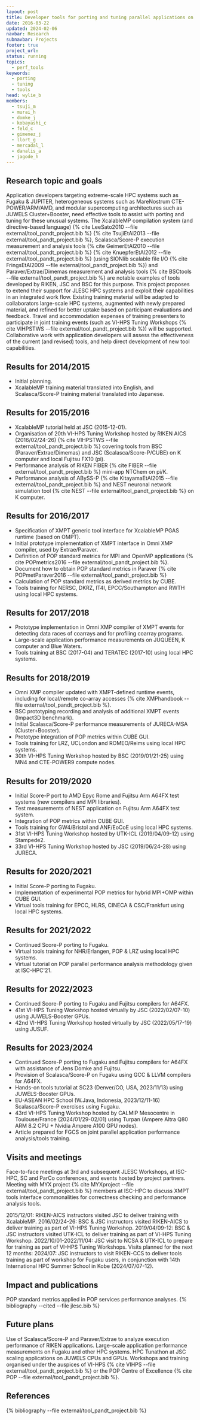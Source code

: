 ```yaml
---
layout: post
title: Developer tools for porting and tuning parallel applications on extreme-scale parallel systems
date: 2016-03-22
updated: 2024-02-06
navbar: Research
subnavbar: Projects
footer: true
project_url:
status: running
topics:
  - perf_tools
keywords:
  - porting
  - tuning
  - tools
head: wylie_b
members:
  - tsuji_m
  - murai_h
  - domke_j
  - kobayashi_c
  - feld_c
  - gimenez_j
  - llort_g
  - mercadal_l
  - danalis_a
  - jagode_h
---
```


## Research topic and goals

Application developers targeting extreme-scale HPC systems such as Fugaku & JUPITER, heterogeneous systems such as MareNostrum CTE-POWER/ARM/AMD, 
and modular supercomputing architectures such as JUWELS Cluster+Booster, need effective tools to assist with porting and tuning for these unusual systems. 
The XcalableMP compilation system (and directive-based language) {% cite LeeSato2010 --file external/tool_pandt_project.bib %}
{% cite TsujiEtAl2013 --file external/tool_pandt_project.bib  %}, Scalasca/Score-P execution
measurement and analysis tools {% cite GeimerEtAl2010 --file external/tool_pandt_project.bib  %}
{% cite KnuepferEtAl2012 --file external/tool_pandt_project.bib  %} (using SIONlib scalable file I/O
{% cite FringsEtAl2009 --file external/tool_pandt_project.bib  %}) and Paraver/Extrae/Dimemas measurement and analysis tools {% cite BSCtools --file external/tool_pandt_project.bib  %} are notable examples of
tools developed by RIKEN, JSC and BSC for this purpose. This project proposes to extend their support for
JLESC HPC systems and exploit their capabilities in an integrated work flow.
Existing training material will be adapted to collaborators large-scale HPC systems, augmented
with newly prepared material, and refined for better uptake based on participant evaluations
and feedback. Travel and accommodation expenses of training presenters to participate in
joint training events (such as VI-HPS Tuning Workshops {% cite VIHPSTWS --file external/tool_pandt_project.bib %}) will be supported.
Collaborative work with application developers will assess the effectiveness of the current (and revised) tools,
and help direct development of new tool capabilities.

## Results for 2014/2015

* Initial planning.
* XcalableMP training material translated into English, and Scalasca/Score-P training material translated into Japanese.

## Results for 2015/2016

* XcalableMP tutorial held at JSC (2015-12-01).
* Organisation of 20th VI-HPS Tuning Workshop hosted by RIKEN AICS (2016/02/24-26) {% cite VIHPSTWS --file external/tool_pandt_project.bib %} covering tools from BSC (Paraver/Extrae/Dimemas) and JSC (Scalasca/Score-P/CUBE) on K computer and local Fujitsu FX10 (pi).
* Performance analysis of RIKEN FIBER {% cite FIBER --file external/tool_pandt_project.bib %} mini-app NTChem on pi/K.
* Performance analysis of ABySS-P {% cite KitayamaEtAl2015 --file external/tool_pandt_project.bib %} and NEST neuronal network simulation tool {% cite NEST --file external/tool_pandt_project.bib %} on K computer.

## Results for 2016/2017

* Specification of XMPT generic tool interface for XcalableMP PGAS runtime (based on OMPT).
* Initial prototype implementation of XMPT interface in Omni XMP compiler, used by Extrae/Paraver.
* Definition of POP standard metrics for MPI and OpenMP applications {% cite POPmetrics2016 --file external/tool_pandt_project.bib %}.
* Document how to obtain POP standard metrics in Paraver {% cite POPmetParaver2016 --file external/tool_pandt_project.bib %}
* Calculation of POP standard metrics as derived metrics by CUBE.
* Tools training for NERSC, DKRZ, IT4I, EPCC/Southampton and RWTH using local HPC systems.

## Results for 2017/2018

* Prototype implementation in Omni XMP compiler of XMPT events for detecting data races of coarrays and for profiling coarray programs.
* Large-scale application performance measurements on JUQUEEN, K computer and Blue Waters.
* Tools training at BSC (2017-04) and TERATEC (2017-10) using local HPC systems.

## Results for 2018/2019

* Omni XMP compiler updated with XMPT-defined runtime events, including for local/remote co-array accesses
{% cite XMPhandbook --file external/tool_pandt_project.bib %}.
* BSC prototyping recording and analysis of additional XMPT events (Impact3D benchmark).
* Initial Scalasca/Score-P performance measurements of JURECA-MSA (Cluster+Booster).
* Prototype integration of POP metrics within CUBE GUI.
* Tools training for LRZ, UCLondon and ROMEO/Reims using local HPC systems.
* 30th VI-HPS Tuning Workshop hosted by BSC (2019/01/21-25) using MN4 and CTE-POWER9 compute nodes.

## Results for 2019/2020

* Initial Score-P port to AMD Epyc Rome and Fujitsu Arm A64FX test systems (new compilers and MPI libraries).
* Test measurements of NEST application on Fujitsu Arm A64FX test system.
* Integration of POP metrics within CUBE GUI.
* Tools training for GW4/Bristol and ANF/EoCoE using local HPC systems.
* 31st VI-HPS Tuning Workshop hosted by UTK-ICL (2019/04/09-12) using Stampede2.
* 33rd VI-HPS Tuning Workshop hosted by JSC (2019/06/24-28) using JURECA.

## Results for 2020/2021

* Initial Score-P porting to Fugaku.
* Implementation of experimental POP metrics for hybrid MPI+OMP within CUBE GUI.
* Virtual tools training for EPCC, HLRS, CINECA & CSC/Frankfurt using local HPC systems.

## Results for 2021/2022

* Continued Score-P porting to Fugaku.
* Virtual tools training for NHR/Erlangen, POP & LRZ using local HPC systems.
* Virtual tutorial on POP parallel performance analysis methodology given at ISC-HPC'21.

## Results for 2022/2023

* Continued Score-P porting to Fugaku and Fujitsu compilers for A64FX.
* 41st VI-HPS Tuning Workshop hosted virtually by JSC (2022/02/07-10) using JUWELS-Booster GPUs.
* 42nd VI-HPS Tuning Workshop hosted virtually by JSC (2022/05/17-19) using JUSUF.

## Results for 2023/2024

* Continued Score-P porting to Fugaku and Fujitsu compilers for A64FX with assistance of Jens Domke and Fujitsu.
* Provision of Scalasca/Score-P on Fugaku using GCC & LLVM compilers for A64FX.
* Hands-on tools tutorial at SC23 (Denver/CO, USA, 2023/11/13) using JUWELS-Booster GPUs.
* EU-ASEAN HPC School (W.Java, Indonesia, 2023/12/11-16) Scalasca/Score-P exercises using Fugaku. 
* 43rd VI-HPS Tuning Workshop hosted by CALMIP Mesocentre in Toulouse/France (2024/01/29-02/01) using Turpan (Ampere Altra Q80 ARM 8.2 CPU + Nvidia Ampere A100 GPU nodes).
* Article prepared for FGCS on joint parallel application performance analysis/tools training.

## Visits and meetings

Face-to-face meetings at 3rd and subsequent JLESC Workshops, at ISC-HPC, SC and ParCo conferences, and events hosted by project partners.  Meeting with MYX project {% cite MYXproject --file external/tool_pandt_project.bib %} members at ISC-HPC to discuss XMPT tools interface commonalities for correctness checking and performance analysis tools.

2015/12/01: RIKEN-AICS instructors visited JSC to deliver training with XcalableMP.
2016/02/24-26: BSC & JSC instructors visited RIKEN-AICS to deliver training as part of VI-HPS Tuning Workshop.
2019/04/09-12: BSC & JSC instructors visited UTK-ICL to deliver training as part of VI-HPS Tuning Workshop.
2022/10/01-2022/11/04: JSC visit to NCSA & UTK-ICL to prepare for training as part of VI-HPS Tuning Workshops.
Visits planned for the next 12 months:
2024/07: JSC instructors to visit RIKEN-CCS to deliver tools training as part of workshop for Fugaku users, in conjunction with 14th International HPC Summer School in Kobe (2024/07/07-12).

## Impact and publications

POP standard metrics applied in POP services performance analyses.
{% bibliography --cited --file jlesc.bib %}


## Future plans

Use of Scalasca/Score-P and Paraver/Extrae to analyze execution performance of RIKEN applications.
Large-scale application performance measurements on Fugaku and other HPC systems.
HPC Tunathon at JSC scaling applications on JUWELS CPUs and GPUs.
Workshops and training organised under the auspices of VI-HPS
{% cite VIHPS --file external/tool_pandt_project.bib %}
or the POP Centre of Excellence {% cite POP --file external/tool_pandt_project.bib %}.

## References

{% bibliography --file external/tool_pandt_project.bib %}
